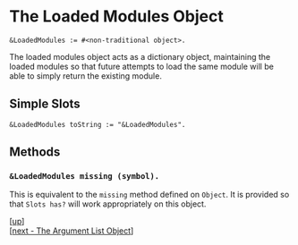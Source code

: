 
# The Loaded Modules Object

    &LoadedModules := #<non-traditional object>.

The loaded modules object acts as a dictionary object, maintaining the
loaded modules so that future attempts to load the same module will be
able to simply return the existing module.

## Simple Slots

    &LoadedModules toString := "&LoadedModules".

## Methods

### `&LoadedModules missing (symbol).`

This is equivalent to the `missing` method defined on `Object`. It is
provided so that `Slots has?` will work appropriately on this object.

[[up](.)]
<br/>[[next - The Argument List Object](arglist.md)]
